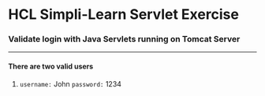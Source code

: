 # HCL Simpli-Learn Servlet Exercise

### Validate login with Java Servlets running on Tomcat Server

----
#### There are two valid users
1) `username:` John `password:` 1234